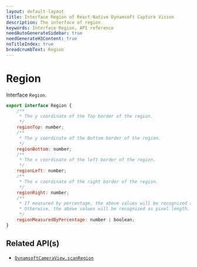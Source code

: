 ```yaml
---
layout: default-layout
title: Interface Region of React-Native Dynamsoft Capture Vision
description: The interface of region
keywords: Interface Region, API reference
needAutoGenerateSidebar: true
needGenerateH3Content: true
noTitleIndex: true
breadcrumbText: Region
---
```


# Region

Interface `Region`.

```js
export interface Region {
    /**
     * The y coordinate of the Top border of the region.
     */
    regionTop: number;
    /**
     * The y coordinate of the Bottom border of the region.
     */
    regionBottom: number;
    /**
     * The x coordinate of the left border of the region.
     */
    regionLeft: number;
    /**
     * The x coordinate of the right border of the region.
     */
    regionRight: number;
    /**
     * If measured by percentage, the above values will be recognized as percentage (1 to 100).
     * Otherwise, the above values will be recognized as pixel length.
     */
    regionMeasuredByPercentage: number | boolean;
}
```

## Related API(s)

- [`DynamsoftCameraView.scanRegion`](camera-view.md#scanregion)
